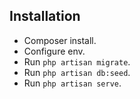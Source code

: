 ## Installation

- Composer install.
- Configure env.
- Run `php artisan migrate`.
- Run `php artisan db:seed`.
- Run `php artisan serve`.
